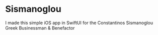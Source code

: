 # Sismanoglou
I made this simple iOS app in SwiftUI for the Constantinos Sismanoglou Greek Businessman &amp;  Βenefactor
